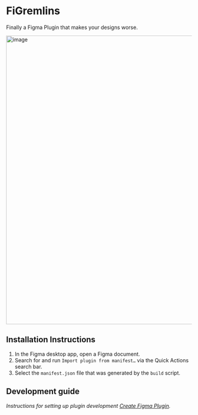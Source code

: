 # FiGremlins

Finally a Figma Plugin that makes your designs worse.

<img width="780" alt="image" src="https://github.com/user-attachments/assets/f25adfef-7b6d-4266-95bf-18cbbe64724a">


## Installation Instructions

1. In the Figma desktop app, open a Figma document.
2. Search for and run `Import plugin from manifest…` via the Quick Actions search bar.
3. Select the `manifest.json` file that was generated by the `build` script.


## Development guide

*Instructions for setting up plugin development [Create Figma Plugin](https://yuanqing.github.io/create-figma-plugin/).*
